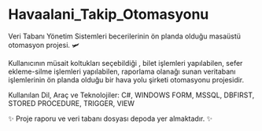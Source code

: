 # Havaalani_Takip_Otomasyonu
Veri Tabanı Yönetim Sistemleri becerilerinin ön planda olduğu masaüstü otomasyon projesi. 🛩

Kullanıcının müsait koltukları seçebildiği , bilet işlemleri yapılabilen, sefer ekleme-silme işlemleri yapılabilen, raporlama olanağı sunan veritabanı işlemlerinin ön planda olduğu bir hava yolu şirketi otomasyonu projesidir.

Kullanılan Dil, Araç ve Teknolojiler: C#, WINDOWS FORM, MSSQL, DBFIRST, STORED PROCEDURE, TRIGGER, VIEW

✨ Proje raporu ve veri tabanı dosyası depoda yer almaktadır. ✨
